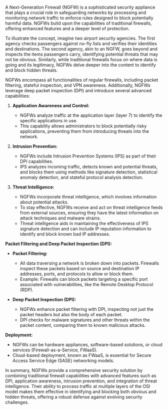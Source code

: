 A Next-Generation Firewall (NGFW) is a sophisticated security appliance that plays a crucial role in safeguarding networks by processing and monitoring network traffic to enforce rules designed to block potentially harmful data. NGFWs build upon the capabilities of traditional firewalls, offering enhanced features and a deeper level of protection.

To illustrate the concept, imagine two airport security agencies. The first agency checks passengers against no-fly lists and verifies their identities and destinations. The second agency, akin to an NGFW, goes beyond and inspects the items passengers carry, identifying potential threats that may not be obvious. Similarly, while traditional firewalls focus on where data is going and its legitimacy, NGFWs delve deeper into the content to identify and block hidden threats.

NGFWs encompass all functionalities of regular firewalls, including packet filtering, stateful inspection, and VPN awareness. Additionally, NGFWs leverage deep packet inspection (DPI) and introduce several advanced capabilities:

1. **Application Awareness and Control:**
   - NGFWs analyze traffic at the application layer (layer 7) to identify the specific applications in use.
   - This capability allows administrators to block potentially risky applications, preventing them from introducing threats into the network.

2. **Intrusion Prevention:**
   - NGFWs include Intrusion Prevention Systems (IPS) as part of their DPI capabilities.
   - IPS analyzes incoming traffic, detects known and potential threats, and blocks them using methods like signature detection, statistical anomaly detection, and stateful protocol analysis detection.

3. **Threat Intelligence:**
   - NGFWs incorporate threat intelligence, which involves information about potential attacks.
   - To stay effective, NGFWs receive and act on threat intelligence feeds from external sources, ensuring they have the latest information on attack techniques and malware strains.
   - Threat intelligence aids in maintaining the effectiveness of IPS signature detection and can include IP reputation information to identify and block known bad IP addresses.

**Packet Filtering and Deep Packet Inspection (DPI):**

- **Packet Filtering:**
  - All data traversing a network is broken down into packets. Firewalls inspect these packets based on source and destination IP addresses, ports, and protocols to allow or block them.
  - Example: Firewalls can block packets targeting a specific port associated with vulnerabilities, like the Remote Desktop Protocol (RDP).

- **Deep Packet Inspection (DPI):**
  - NGFWs enhance packet filtering with DPI, inspecting not just the packet headers but also the body of each packet.
  - DPI checks for malware signatures and other threats within the packet content, comparing them to known malicious attacks.

**Deployment:**
- NGFWs can be hardware appliances, software-based solutions, or cloud services (Firewall-as-a-Service, FWaaS).
- Cloud-based deployment, known as FWaaS, is essential for Secure Access Service Edge (SASE) networking models.

In summary, NGFWs provide a comprehensive security solution by combining traditional firewall capabilities with advanced features such as DPI, application awareness, intrusion prevention, and integration of threat intelligence. Their ability to process traffic at multiple layers of the OSI model makes them effective in identifying and blocking both obvious and hidden threats, offering a robust defense against evolving security challenges.
